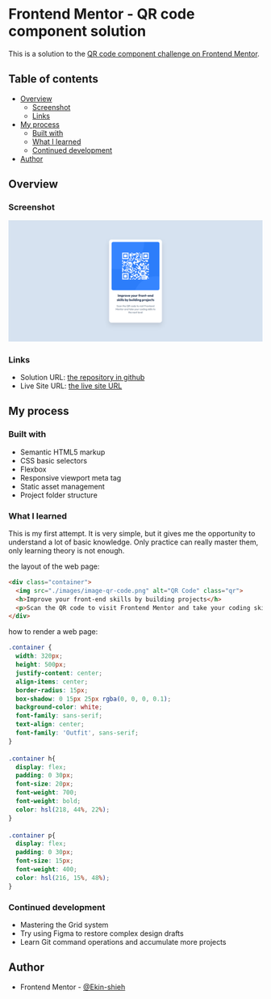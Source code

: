 # Frontend Mentor - QR code component solution

This is a solution to the [QR code component challenge on Frontend Mentor](https://www.frontendmentor.io/challenges/qr-code-component-iux_sIO_H).

## Table of contents

- [Overview](#overview)
  - [Screenshot](#screenshot)
  - [Links](#links)
- [My process](#my-process)
  - [Built with](#built-with)
  - [What I learned](#what-i-learned)
  - [Continued development](#continued-development)
- [Author](#author)

## Overview

### Screenshot

![The final screenshot of the webpage](./final-webpage.png)

### Links

- Solution URL: [the repository in github](https://github.com/Ekin-shieh/qr-code-component)
- Live Site URL: [the live site URL](https://ekin-shieh.github.io/qr-code-component/)

## My process

### Built with

- Semantic HTML5 markup
- CSS basic selectors
- Flexbox
- Responsive viewport meta tag
- Static asset management
- Project folder structure

### What I learned

This is my first attempt. It is very simple, but it gives me the opportunity to understand a lot of basic knowledge.
Only practice can really master them, only learning theory is not enough.

the layout of the web page:
```html
<div class="container">
  <img src="./images/image-qr-code.png" alt="QR Code" class="qr">
  <h>Improve your front-end skills by building projects</h>
  <p>Scan the QR code to visit Frontend Mentor and take your coding skills to the next level</p>
</div>
```

how to render a web page:
```css
.container {
  width: 320px;
  height: 500px;
  justify-content: center;
  align-items: center;
  border-radius: 15px;
  box-shadow: 0 15px 25px rgba(0, 0, 0, 0.1);
  background-color: white;
  font-family: sans-serif;
  text-align: center;
  font-family: 'Outfit', sans-serif;
}

.container h{
  display: flex;
  padding: 0 30px;
  font-size: 20px;
  font-weight: 700;
  font-weight: bold;
  color: hsl(218, 44%, 22%);
}

.container p{
  display: flex;
  padding: 0 30px;
  font-size: 15px;
  font-weight: 400;
  color: hsl(216, 15%, 48%);
}
```

### Continued development

- Mastering the Grid system
- Try using Figma to restore complex design drafts
- Learn Git command operations and accumulate more projects

## Author

- Frontend Mentor - [@Ekin-shieh](https://www.frontendmentor.io/profile/ekin-shieh)
